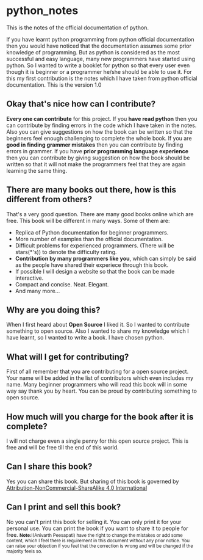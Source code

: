 # python_notes
This is the notes of the official documentation of python.

If you have learnt python programming from python official documentation then you would have noticed that the documentation assumes some prior knowledge of programming. 
But as python is considered as the most successful and easy language, many new programmers have started using python.
So I wanted to write a booklet for python so that every user even though it is beginner or a programmer he/she should be able to use it.
For this my first contribution is the notes which I have taken from python official documentation. This is the version 1.0

## Okay that's nice how can I contribute?
<b>Every one can contribute</b> for this project. If you <b>have read python</b> then you can contribute by finding errors in the code which I have taken in the notes. Also you can give suggestions on how the book can be written so that the beginners feel enough challenging to complete the whole book.
If you are <b>good in finding grammer mistakes</b> then you can contribute by finding errors in grammer.
If you have <b>prior programming language experience</b> then you can contribute by giving suggestion on how the book should be written so that it will not make the programmers feel that they are again learning the same thing.

## There are many books out there, how is this different from others?
That's a very good question. There are many good books online which are free. This book will be different in many ways. Some of them are:
* Replica of Python documentation for beginner programmers.
* More number of examples than the official documentation.
* Difficult problems for experienced programmers. (There will be stars(*'s)) to denote the difficulty rating.
* <b>Contribution by many programmers like you</b>, which can simply be said as the people have shared their experiece through this book.
* If possible I will design a website so that the book can be made interactive.
* Compact and concise. Neat. Elegant.
* And many more...

## Why are you doing this?
When I first heard about <b>Open Source</b> I liked it. So I wanted to contribute something to open source. Also I wanted to share my knowledge which I have learnt, so I wanted to write a book. I have chosen python. 


## What will I get for contributing?
First of all remember that you are contributing for a open source project. Your name will be added in the list of contributors which even includes my name. Many beginner programmers who will read this book will in some way say thank you by heart. You can be proud by contributing something to open source.

## How much will you charge for the book after it is complete?
I will not charge even a single penny for this open source project. This is free and will be free till the end of this world.

## Can I share this book?
Yes you can share this book. But sharing of this book is governed by <a href="Attribution-NonCommercial-ShareAlike 4.0 International">Attribution-NonCommercial-ShareAlike 4.0 International</a>

## Can I print and sell this book?
No you can't print this book for selling it. You can only print it for your personal use. You can print the book if you want to share it to people for free. 
<small><b>Note:</b>I(Anivarth Peesapati) have the right to change the mistakes or add some content, which I feel there is requirement in this document without any prior notice. You can raise your objection if you feel that the correction is wrong and will be changed if the majority feels so.</small>
